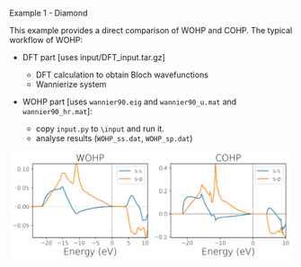 Example 1 - Diamond

This example provides a direct comparison of WOHP and COHP.
The typical workflow of WOHP:
- DFT part [uses input/DFT_input.tar.gz]
  - DFT calculation to obtain Bloch wavefunctions
  - Wannierize system

- WOHP part [uses `wannier90.eig` and `wannier90_u.mat` and `wannier90_hr.mat`]:
  - copy `input.py` to `\input` and run it.
  - analyse results (`WOHP_ss.dat`, `WOHP_sp.dat`)

![FIG.1](./FIG1.png)

